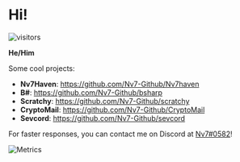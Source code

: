 # Hi!
![visitors](https://visitor-badge.laobi.icu/badge?page_id=Nv7_Github.Nv7-Github)

**He/Him**

Some cool projects:

- **Nv7Haven**: https://github.com/Nv7-Github/Nv7haven
- **B#**: https://github.com/Nv7-Github/bsharp
- **Scratchy**: https://github.com/Nv7-Github/scratchy
- **CryptoMail**: https://github.com/Nv7-Github/CryptoMail
- **Sevcord**: https://github.com/Nv7-Github/sevcord

For faster responses, you can contact me on Discord at [Nv7#0582](https://discord.com/users/567132457820749842)!

![Metrics](https://metrics.lecoq.io/Nv7-Github?template=classic&base.activity=0&base.community=0&base.repositories=0&base.metadata=0&languages=1&lines=1&isocalendar=1&isocalendar.duration=half-year&languages.limit=8&languages.threshold=0%25&languages.colors=github&languages.sections=most-used&languages.indepth=false&languages.analysis.timeout=15&languages.categories=markup%2C%20programming&languages.recent.categories=markup%2C%20programming&languages.recent.load=300&languages.recent.days=14&config.timezone=America%2FLos_Angeles)
